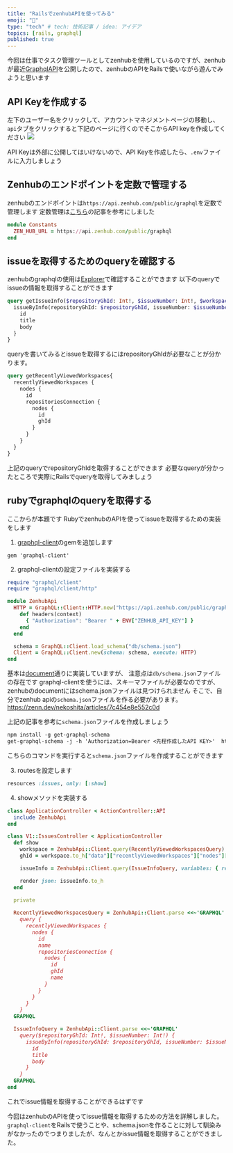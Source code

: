 ```yaml
---
title: "RailsでzenhubAPIを使ってみる"
emoji: "👋"
type: "tech" # tech: 技術記事 / idea: アイデア
topics: [rails, graphql]
published: true
---
```


今回は仕事でタスク管理ツールとしてzenhubを使用しているのですが、zenhubが最近[GraphqlAPI](https://developers.zenhub.com/)を公開したので、zenhubのAPIをRailsで使いながら遊んでみようと思います

## API Keyを作成する
左下のユーザー名をクリックして、アカウントマネジメントページの移動し、`api`タブをクリックすると下記のページに行くのでそこからAPI keyを作成してください
   ![](https://storage.googleapis.com/zenn-user-upload/d3ab9babe925-20220626.png)

API Keyは外部に公開してはいけないので、API Keyを作成したら、`.env`ファイルに入力しましょう

## Zenhubのエンドポイントを定数で管理する
zenhubのエンドポイントは`https://api.zenhub.com/public/graphql`を定数で管理します
定数管理は[こちら](https://qiita.com/srockstyle/items/daed31a78c343e607822)の記事を参考にしました
```ruby:config/initializers/constants.rb
module Constants
  ZEN_HUB_URL = https://api.zenhub.com/public/graphql
end
```
## issueを取得するためのqueryを確認する
zenhubのgraphqlの使用は[Explorer](https://developers.zenhub.com/explorer)で確認することができます
以下のqueryでissueの情報を取得することができます
```graphql endpoint
query getIssueInfo($repositoryGhId: Int!, $issueNumber: Int!, $workspaceId: ID!) {
  issueByInfo(repositoryGhId: $repositoryGhId, issueNumber: $issueNumber) {
    id
    title
    body
  }
}
```
queryを書いてみるとissueを取得するにはrepositoryGhIdが必要なことが分かります。
````graphql endpoint
query getRecentlyViewedWorkspaces{
  recentlyViewedWorkspaces {
    nodes {
      id
      repositoriesConnection {
        nodes {
          id
　　　　　　ghId
        }
      }
    }
  }
}
````
上記のqueryでrepositoryGhIdを取得することができます
必要なqueryが分かったところで実際にRailsでqueryを取得してみましょう
## rubyでgraphqlのqueryを取得する
ここからが本題です
RubyでzenhubのAPIを使ってissueを取得するための実装をします

1. [graphql-client](https://github.com/github/graphql-client)のgemを追加します
```ruby:Gemfile
gem 'graphql-client'
```
2. graphql-clientの設定ファイルを実装する
```ruby:config/initializers/zenhub_api.rb
require "graphql/client"
require "graphql/client/http"

module ZenhubApi
  HTTP = GraphQL::Client::HTTP.new("https://api.zenhub.com/public/graphql") do
    def headers(context)
      { "Authorization": "Bearer " + ENV["ZENHUB_API_KEY"] }
    end
  end

  schema = GraphQL::Client.load_schema("db/schema.json")
  Client = GraphQL::Client.new(schema: schema, execute: HTTP)
end
```
基本は[document](https://github.com/github/graphql-client#configuration)通りに実装していますが、
注意点は`db/schema.json`ファイルの存在です
graphql-clientを使うには、スキーマファイルが必要なのですが、zenhubのdocumentにはschema.jsonファイルは見つけられません
そこで、自分でzenhub apiの`schema.json`ファイルを作る必要があります。
https://zenn.dev/nekoshita/articles/7c454e8e552c0d

上記の記事を参考に`schema.json`ファイルを作成しましょう

```markdown
npm install -g get-graphql-schema
get-graphql-schema -j -h 'Authorization=Bearer <先程作成したAPI KEY>'  https://api.zenhub.com/public/graphql > schema.json
```
こちらのコマンドを実行すると`schema.json`ファイルを作成することができます

3. routesを設定します
```ruby:routes.rb
resources :issues, only: [:show]
```

4. showメソッドを実装する
```ruby:application_controller.rb
class ApplicationController < ActionController::API
  include ZenhubApi
end
```
```ruby:app/controllers/v1/issues_controller.rb
class V1::IssuesController < ApplicationController
  def show
    workspace = ZenhubApi::Client.query(RecentlyViewedWorkspacesQuery)
    ghId = workspace.to_h["data"]["recentlyViewedWorkspaces"]["nodes"][0]["repositoriesConnection"]["nodes"][0]["ghId"]

    issueInfo = ZenhubApi::Client.query(IssueInfoQuery, variables: { repositoryGhId: ghId, issueNumber: 1659 })

    render json: issueInfo.to_h
  end

  private
  
  RecentlyViewedWorkspacesQuery = ZenhubApi::Client.parse <<~'GRAPHQL'
    query {
      recentlyViewedWorkspaces {
        nodes {
          id
          name
          repositoriesConnection {
            nodes {
              id
              ghId
              name
            }
          }
        }
      }
    }
  GRAPHQL

  IssueInfoQuery = ZenhubApi::Client.parse <<~'GRAPHQL'
    query($repositoryGhId: Int!, $issueNumber: Int!) {
      issueByInfo(repositoryGhId: $repositoryGhId, issueNumber: $issueNumber) {
        id
        title
        body
      }
    }
  GRAPHQL
end
```
これでissue情報を取得することができるはずです

今回はzenhubのAPIを使ってissue情報を取得するための方法を詳解しました。
`graphql-client`をRailsで使うことや、schema.jsonを作ることに対して馴染みがなかったのでつまりましたが、なんとかissue情報を取得することができました。
